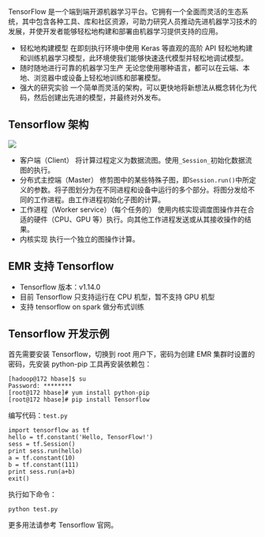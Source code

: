 TensorFlow 是一个端到端开源机器学习平台。它拥有一个全面而灵活的生态系统，其中包含各种工具、库和社区资源，可助力研究人员推动先进机器学习技术的发展，并使开发者能够轻松地构建和部署由机器学习提供支持的应用。
- 轻松地构建模型
在即刻执行环境中使用 Keras 等直观的高阶 API 轻松地构建和训练机器学习模型，此环境使我们能够快速迭代模型并轻松地调试模型。
- 随时随地进行可靠的机器学习生产
无论您使用哪种语言，都可以在云端、本地、浏览器中或设备上轻松地训练和部署模型。
- 强大的研究实验
一个简单而灵活的架构，可以更快地将新想法从概念转化为代码，然后创建出先进的模型，并最终对外发布。

## Tensorflow 架构
 ![](https://main.qcloudimg.com/raw/a4a4aab73f265e233ee76fa00cfa3ae1.png)
- 客户端（Client）
将计算过程定义为数据流图。使用`_Session_`初始化数据流图的执行。
- 分布式主控端（Master）
修剪图中的某些特殊子图，即`Session.run()`中所定义的参数。将子图划分为在不同进程和设备中运行的多个部分。将图分发给不同的工作进程。由工作进程初始化子图的计算。
- 工作进程（Worker service）（每个任务的）
使用内核实现调度图操作并在合适的硬件（CPU、GPU 等）执行。向其他工作进程发送或从其接收操作的结果。
- 内核实现
执行一个独立的图操作计算。

## EMR 支持 Tensorflow
- Tensorflow 版本：v1.14.0
- 目前 Tensorflow 只支持运行在 CPU 机型，暂不支持 GPU 机型
- 支持 tensorflow on spark 做分布式训练
 
## Tensorflow 开发示例
首先需要安装 Tensorflow，切换到 root 用户下，密码为创建 EMR 集群时设置的密码，先安装 python-pip 工具再安装依赖包：
```
[hadoop@172 hbase]$ su
Password: ********
[root@172 hbase]# yum install python-pip
[root@172 hbase]# pip install Tensorflow
```
编写代码：`test.py`
```
import tensorflow as tf
hello = tf.constant('Hello, TensorFlow!')
sess = tf.Session()
print sess.run(hello)
a = tf.constant(10)
b = tf.constant(111)
print sess.run(a+b)
exit()
```
执行如下命令：
```
python test.py
```
更多用法请参考 Tensorflow 官网。
